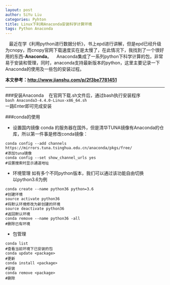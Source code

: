 ```yaml
---
layout: post
author: SiYu Liu
categories: Pyhton
title: Linux下利用Anaconda安装科学计算环境
tags: Python Anaconda
---
```


&nbsp;&nbsp;&nbsp;最近在学《利用python进行数据分析》，书上epd进行讲解，但是epd已经升级为cnopy，而cnopy官网下载速度实在是太慢了，在此情况下，我找到了一个很好用的东西-**Anaconda**。
&nbsp;&nbsp;&nbsp;Anaconda集成了一系列python下科学计算的包，非常易于安装和管理，同时，anaconda支持最新版本的python，这里主要记录一下Anaconda的使用及一些包的安装过程。

**本文参考：http://www.jianshu.com/p/2f3be7781451**  

-----









###安装Anaconda
&nbsp;&nbsp;&nbsp;在官网下载.sh文件后，通过bash执行安装程序  
`bash Anaconda3-4.4.0-Linux-x86_64.sh`  
一路Enter即可完成安装

###conda的使用
 * 设置国内镜像
conda 的服务器在国外，但是清华TUNA镜像有Anaconda的仓库，所以第一件事是修改conda镜像：
```
conda config --add channels https://mirrors.tuna.tsinghua.edu.cn/anaconda/pkgs/free/
#添加tuna镜像
conda config --set show_channel_urls yes
#设置搜索时显示通道地址
```

* 环境管理
如有多个不同python版本，我们可以通过该功能自由切换  
以python3.6为例
```
conda create --name python36 python=3.6  
#创建环境  
source activate python36  
#将默认环境修改为新创建的环境  
source deactivate python36  
#返回默认环境  
conda remove --name python36 -all  
#删除已有环境  
```
* 包管理
```
conda list
#查看当前环境下已安装的包
conda update <package>
#更新
conda install <package>
#安装
conda remove <package>
#删除
```
